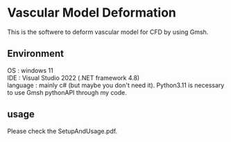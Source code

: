 # Vascular Model Deformation
This is the softwere to deform vascular model for CFD by using Gmsh.

## Environment
OS : windows 11 <br>
IDE : Visual Studio 2022 (.NET framework 4.8) <br>
language : mainly c# (but maybe you don't need it).  Python3.11 is necessary to use Gmsh pythonAPI through my code. <br>

## usage
Please check the SetupAndUsage.pdf.



